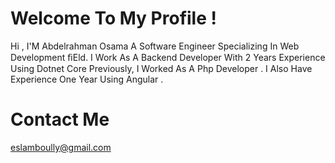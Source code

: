 # Welcome To My Profile !

Hi , I'M Abdelrahman Osama
A Software Engineer Specializing In Web Development ﬁEld. I
Work As A Backend Developer With 2 Years Experience Using Dotnet Core 
Previously, I Worked As A Php Developer . I Also Have
Experience One Year Using Angular .

# Contact Me
eslamboully@gmail.com
